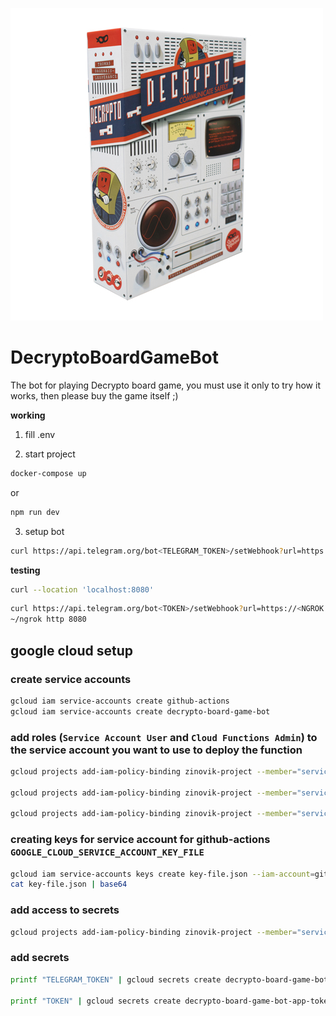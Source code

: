 ![logo](./avatar/decrypto-board-game-bot.jpg)

# DecryptoBoardGameBot

The bot for playing Decrypto board game, you must use it only to try how it works, then please buy the game itself ;)

**working**

1. fill .env

2. start project

```bash
docker-compose up
```

or

```bash
npm run dev
```

3. setup bot

```bash
curl https://api.telegram.org/bot<TELEGRAM_TOKEN>/setWebhook?url=https://europe-central2-zinovik-project.cloudfunctions.net/decrypto-board-game-bot?token=<TOKEN>
```

**testing**

```bash
curl --location 'localhost:8080'
```

```bash
curl https://api.telegram.org/bot<TOKEN>/setWebhook?url=https://<NGROK ID>.ngrok.io/index
~/ngrok http 8080
```

## google cloud setup

### create service accounts

```bash
gcloud iam service-accounts create github-actions
gcloud iam service-accounts create decrypto-board-game-bot
```

### add roles (`Service Account User` and `Cloud Functions Admin`) to the service account you want to use to deploy the function

```bash
gcloud projects add-iam-policy-binding zinovik-project --member="serviceAccount:github-actions@zinovik-project.iam.gserviceaccount.com" --role="roles/iam.serviceAccountUser"

gcloud projects add-iam-policy-binding zinovik-project --member="serviceAccount:github-actions@zinovik-project.iam.gserviceaccount.com" --role="roles/cloudbuild.builds.builder"

gcloud projects add-iam-policy-binding zinovik-project --member="serviceAccount:github-actions@zinovik-project.iam.gserviceaccount.com" --role="roles/viewer"
```

### creating keys for service account for github-actions `GOOGLE_CLOUD_SERVICE_ACCOUNT_KEY_FILE`

```bash
gcloud iam service-accounts keys create key-file.json --iam-account=github-actions@zinovik-project.iam.gserviceaccount.com
cat key-file.json | base64
```

### add access to secrets

```bash
gcloud projects add-iam-policy-binding zinovik-project --member="serviceAccount:decrypto-board-game-bot@zinovik-project.iam.gserviceaccount.com" --role="roles/secretmanager.secretAccessor"
```

### add secrets

```bash
printf "TELEGRAM_TOKEN" | gcloud secrets create decrypto-board-game-bot-telegram-token --locations=europe-central2 --replication-policy="user-managed" --data-file=-

printf "TOKEN" | gcloud secrets create decrypto-board-game-bot-app-token --locations=europe-central2 --replication-policy="user-managed" --data-file=-
```

